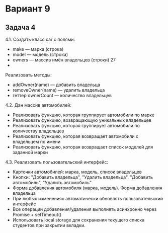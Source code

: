 # Вариант 9
## Задача 4

4.1. Создать класс car с полями:
- make — марка (строка)
- model — модель (строка)
- owners — массив имён владельцев (строки)
27
- 
Реализовать методы:
- addOwner(name) — добавить владельца
- removeOwner(name) — удалить владельца
- геттер ownerCount — количество владельцев

4.2. Дан массив автомобилей:
- Реализовать функцию, которая группирует автомобили по марке
- Реализовать функцию, возвращающую уникальных владельцев
- Реализовать функцию, которая группирует автомобили по количеству
владельцев
- Реализовать функцию, которая возвращает автомобили с владельцем по
имени
- Реализовать функцию, которая возвращает список моделей для заданной
марки


4.3. Реализовать пользовательский интерфейс:
- Карточки автомобилей: марка, модель, список владельцев  
- Кнопки: "Добавить владельца", "Удалить владельца", "Добавить
автомобиль", "Удалить автомобиль"  
- Форма добавления автомобиля (марка, модель). Форма добавления
владельца
- При любых изменениях автоматически обновлять пользовательский
интерфейс
- Все операции добавления/удаления выполнять асинхронно через Promise + setTimeout()
-  Использовать local storage для сохранения текущего списка студентов при
  закрытии вкладки.
